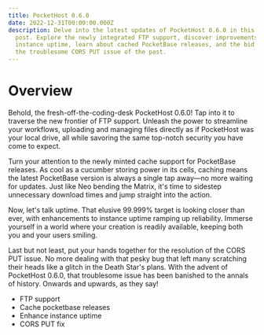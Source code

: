 ```yaml
---
title: PocketHost 0.6.0
date: 2022-12-31T00:00:00.000Z
description: Delve into the latest updates of PocketHost 0.6.0 in this blog
  post. Explore the newly integrated FTP support, discover improvements in
  instance uptime, learn about cached PocketBase releases, and the bid adieu to
  the troublesome CORS PUT issue of the past.
---
```


# Overview

Behold, the fresh-off-the-coding-desk PocketHost 0.6.0! Tap into it to traverse the new frontier of FTP support. Unleash the power to streamline your workflows, uploading and managing files directly as if PocketHost was your local drive, all while savoring the same top-notch security you have come to expect.

Turn your attention to the newly minted cache support for PocketBase releases. As cool as a cucumber storing power in its cells, caching means the latest PocketBase version is always a single tap away—no more waiting for updates. Just like Neo bending the Matrix, it's time to sidestep unnecessary download times and jump straight into the action.

Now, let's talk uptime. That elusive 99.999% target is looking closer than ever, with enhancements to instance uptime ramping up reliability. Immerse yourself in a world where your creation is readily available, keeping both you and your users smiling.

Last but not least, put your hands together for the resolution of the CORS PUT issue. No more dealing with that pesky bug that left many scratching their heads like a glitch in the Death Star's plans. With the advent of PocketHost 0.6.0, that troublesome issue has been banished to the annals of history. Onwards and upwards, as they say!

- FTP support
- Cache pocketbase releases
- Enhance instance uptime
- CORS PUT fix

